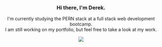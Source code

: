 <h3 align=center> Hi there, I'm Derek. </h3>
<p align=center> 
I'm currently studying the PERN stack at a full stack web development bootcamp. <br>
I am still working on my portfolio, but feel free to take a look at my work. 
</p>

<p align=center>
<img src="https://github-readme-stats.vercel.app/api/top-langs/?username=luiderek&layout=compact&langs_count=4&theme=github_dark&hide_title=true">
</p>

